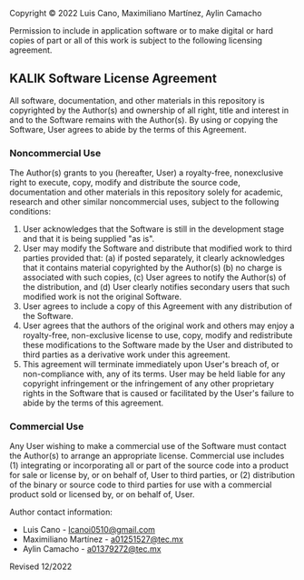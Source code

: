 Copyright &copy; 2022 Luis Cano, Maximiliano Martínez, Aylin Camacho 

Permission to include in application software or to make digital or hard copies of part or all of this work is subject to the following licensing agreement.

## KALIK Software License Agreement
All software, documentation, and other materials in this repository is copyrighted by the Author(s) and ownership of all right, title and interest in and to the Software remains with the Author(s). By using or copying the Software, User agrees to abide by the terms of this Agreement.

### Noncommercial Use
The Author(s) grants to you (hereafter, User) a royalty-free, nonexclusive right to execute, copy, modify and distribute the source code, documentation and other materials in this repository solely for academic, research and other similar noncommercial uses, subject to the following conditions:

1. User acknowledges that the Software is still in the development stage and that it is being supplied "as is".
2. User may modify the Software and distribute that modified work to third parties provided that: (a) if posted separately, it clearly acknowledges that it contains material copyrighted by the Author(s) (b) no charge is associated with such copies, (c) User agrees to notify the Author(s) of the distribution, and (d) User clearly notifies secondary users that such modified work is not the original Software.
3. User agrees to include a copy of this Agreement with any distribution of the Software.
4. User agrees that the authors of the original work and others may enjoy a royalty-free, non-exclusive license to use, copy, modify and redistribute these modifications to the Software made by the User and distributed to third parties as a derivative work under this agreement.
5. This agreement will terminate immediately upon User's breach of, or non-compliance with, any of its terms. User may be held liable for any copyright infringement or the infringement of any other proprietary rights in the Software that is caused or facilitated by the User's failure to abide by the terms of this agreement.

### Commercial Use
Any User wishing to make a commercial use of the Software must contact the Author(s) to arrange an appropriate license. Commercial use includes (1) integrating or incorporating all or part of the source code into a product for sale or license by, or on behalf of, User to third parties, or (2) distribution of the binary or source code to third parties for use with a commercial product sold or licensed by, or on behalf of, User.

Author contact information:
- Luis Cano - lcanoi0510@gmail.com
- Maximiliano Martínez - a01251527@tec.mx
- Aylin Camacho - a01379272@tec.mx

Revised 12/2022